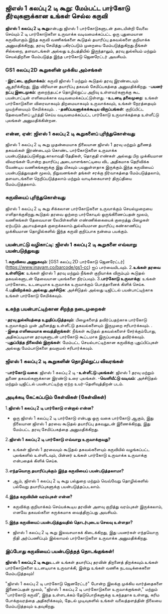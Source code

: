 ## ஜிஎஸ் 1 கலப்பு 2 டி கூறு: மேம்பட்ட பார்கோடு தீர்வுகளுக்கான உங்கள் செல்ல கருவி

**ஜிஎஸ் 1 கலப்பு 2 டி கூறு**என்பது ஜிஎஸ் 1 பார்கோடுகளுடன் தடையின்றி வேலை செய்யும் 2 டி பார்கோடுகளை உருவாக்க வடிவமைக்கப்பட்ட ஒரு புதுமையான கருவியாகும்.இந்த கருவி வணிகங்களை கூடுதல் தயாரிப்பு தகவல்களை குறியாக்க அனுமதிக்கிறது, தரவு சேமித்து பகிரப்படும் முறையை மேம்படுத்துகிறது.நீங்கள் சில்லறை, தளவாடங்கள் அல்லது உற்பத்தியில் இருந்தாலும், தரவு துல்லியம் மற்றும் செயல்திறனை மேம்படுத்த இந்த பார்கோடு ஜெனரேட்டர் அவசியம்.

### GS1 கலப்பு 2D கூறுகளின் முக்கிய அம்சங்கள்
-**இரட்டை குறியாக்கம்**: கருவி ஜிஎஸ் 1 மற்றும் கூடுதல் தரவு இரண்டையும் ஆதரிக்கிறது, இது விரிவான தயாரிப்பு தகவல் சேமிப்பகத்தை அனுமதிக்கிறது.
-**பயனர் நட்பு இடைமுகம்**: குறைந்தபட்ச தொழில்நுட்ப அறிவு உள்ளவர்களுக்கு கூட பயன்பாட்டின் எளிமைக்காக வடிவமைக்கப்பட்டுள்ளது.
-**உடனடி தலைமுறை**: உங்கள் பார்கோடுகளை விரைவாகவும் திறமையாகவும் உருவாக்கவும், உங்கள் நேரத்தையும் முயற்சியையும் சேமிக்கவும்.
.
-**தனிப்பயனாக்கக்கூடிய விருப்பங்கள்**: குறிப்பிட்ட தேவைகளைப் பூர்த்தி செய்ய வடிவமைக்கப்பட்ட பார்கோடு உருவாக்கத்தை உள்ளீட்டு புலங்கள் அனுமதிக்கின்றன.

### என்ன, ஏன்: ஜிஎஸ் 1 கலப்பு 2 டி கூறுகளைப் புரிந்துகொள்வது
ஜிஎஸ் 1 கலப்பு 2 டி கூறு முதன்மையாக நிலையான ஜிஎஸ் 1 தரவு மற்றும் துணைத் தகவல்கள் இரண்டையும் கொண்ட பார்கோடுகளை உருவாக்க பயன்படுத்தப்படுகிறது.காலாவதி தேதிகள், தொகுதி எண்கள் அல்லது பிற முக்கியமான விவரங்கள் போன்ற தயாரிப்பு அடையாளங்காட்டியை விட அதிகமாக தெரிவிக்க வேண்டிய வணிகங்களுக்கு இது மிகவும் பயனுள்ளதாக இருக்கும்.இந்த கருவியைப் பயன்படுத்துவதன் மூலம், நிறுவனங்கள் தங்கள் சரக்கு நிர்வாகத்தை மேம்படுத்தலாம், தளவாடங்களை நெறிப்படுத்தலாம் மற்றும் வாடிக்கையாளர் திருப்தியை மேம்படுத்தலாம்.

### கருவியைப் புரிந்துகொள்வது
ஜிஎஸ் 1 கலப்பு 2 டி கூறு சிக்கலான பார்கோடுகளை உருவாக்கும் செயல்முறையை எளிதாக்குகிறது.கூடுதல் தரவை ஒற்றை பார்கோடில் ஒருங்கிணைப்பதன் மூலம், வணிகங்கள் தேவையான லேபிள்களின் எண்ணிக்கையைக் குறைத்து பிழைகள் ஏற்படும் அபாயத்தைக் குறைக்கலாம்.துல்லியமான தயாரிப்பு கண்காணிப்பு முக்கியமான தொழில்களில் இந்த கருவி குறிப்பாக நன்மை பயக்கும்.

### பயன்பாட்டு வழிகாட்டி: ஜிஎஸ் 1 கலப்பு 2 டி கூறுகளை எவ்வாறு பயன்படுத்துவது
1.**கருவியை அணுகவும்**: [GS1 கலப்பு 2D பார்கோடு ஜெனரேட்டர்] (https://www.inayam.co/barcode/gs1-cc) ஐப் பார்வையிடவும்.
2.**உங்கள் தரவை உள்ளிடுக**: உங்கள் ஜிஎஸ் 1 தரவு மற்றும் நீங்கள் குறியாக்க விரும்பும் கூடுதல் தகவல்களுடன் தேவையான புலங்களை நிரப்பவும்.
3.**பார்கோடு உருவாக்கு**: உங்கள் பார்கோடை உடனடியாக உருவாக்க உருவாக்கும் பொத்தானைக் கிளிக் செய்க.
4.**பதிவிறக்கம் அல்லது அச்சிடுக**: அச்சிடுதல் அல்லது டிஜிட்டல் பயன்பாட்டிற்காக உங்கள் பார்கோடு சேமிக்கவும்.

### உகந்த பயன்பாட்டிற்கான சிறந்த நடைமுறைகள்
-**தரவு துல்லியத்தை உறுதிப்படுத்தவும்**: பிழைகளைத் தவிர்ப்பதற்காக பார்கோடு உருவாக்கும் முன் அனைத்து உள்ளீட்டு தகவல்களையும் இருமுறை சரிபார்க்கவும்.
.
-**இதை எளிமையாக வைத்திருங்கள்**: நீங்கள் கூடுதல் தகவல்களைச் சேர்க்கும்போது, ​​அதிகப்படியான தரவுகளுடன் பார்கோடு கூட்டமாக இருப்பதைத் தவிர்க்கவும்.
-**புதுப்பித்த நிலையில் இருங்கள்**: மேம்பட்ட செயல்பாட்டிற்கான கருவிக்கு புதுப்பிப்புகள் அல்லது மேம்பாடுகளை தவறாமல் சரிபார்க்கவும்.

### ஜிஎஸ் 1 கலப்பு 2 டி கூறுகளின் தொழில்நுட்ப விவரங்கள்
-**பார்கோடு வகை**: ஜிஎஸ் 1 கலப்பு 2 டி
-**உள்ளீட்டு புலங்கள்**: ஜிஎஸ் 1 தரவு மற்றும் துணை தகவல்களுக்கான இரண்டு உரை புலங்கள்.
-**வெளியீட்டு வடிவம்**: அச்சிடுதல் மற்றும் டிஜிட்டல் பயன்பாட்டிற்கு ஏற்ற உயர்-தெளிவுத்திறன் படம்.

### அடிக்கடி கேட்கப்படும் கேள்விகள் (கேள்விகள்)

1.**ஜிஎஸ் 1 கலப்பு 2 டி பார்கோடு என்றால் என்ன?**
- ஒரு ஜிஎஸ் 1 கலப்பு 2 டி பார்கோடு என்பது ஒரு வகை பார்கோடு ஆகும், இது நிலையான ஜிஎஸ் 1 தரவை கூடுதல் தயாரிப்பு தகவலுடன் இணைக்கிறது, இது மேம்பட்ட தரவு சேமிப்பகத்தை அனுமதிக்கிறது.

2.**ஜிஎஸ் 1 கலப்பு 2 டி பார்கோடு எவ்வாறு உருவாக்குவது?**
- உங்கள் ஜிஎஸ் 1 தரவையும் கூடுதல் தகவல்களையும் கருவியில் வழங்கப்பட்ட புலங்களில் உள்ளிடவும், பின்னர் உங்கள் பார்கோடு உருவாக்க உருவாக்கு என்பதைக் கிளிக் செய்க.

3.**எந்தவொரு தயாரிப்புக்கும் இந்த கருவியைப் பயன்படுத்தலாமா?**
- ஆம், ஜிஎஸ் 1 கலப்பு 2 டி கூறு பல்துறை மற்றும் வெவ்வேறு தொழில்களில் பல்வேறு தயாரிப்புகளுக்கு பயன்படுத்தப்படலாம்.

4.**இந்த கருவியின் வரம்புகள் என்ன?**
- கருவிக்கு குறியாக்கம் செய்யக்கூடிய தரவின் அளவு குறித்து வரம்புகள் இருக்கலாம், எனவே தகவல்களை சுருக்கமாக வைத்திருப்பது அவசியம்.

5.**இந்த கருவியைப் பயன்படுத்துவதில் தொடர்புடைய செலவு உள்ளதா?**
- ஜிஎஸ் 1 கலப்பு 2 டி கூறு இலவசமாகக் கிடைக்கிறது, இது பயனர்கள் எந்தவொரு நிதி அர்ப்பணிப்பும் இல்லாமல் பார்கோடுகளை உருவாக்க அனுமதிக்கிறது.

### இப்போது கருவியைப் பயன்படுத்தத் தொடங்குங்கள்!
**ஜிஎஸ் 1 கலப்பு 2 டி கூறு**உடன் உங்கள் தயாரிப்பு தரவின் திறனைத் திறக்கவும்.உங்கள் பார்கோடுகளை உடனடியாக உருவாக்கி, இன்று உங்கள் வணிக நடவடிக்கைகளை மேம்படுத்தவும்!

"ஜிஎஸ் 1 கலப்பு 2 டி பார்கோடு ஜெனரேட்டர்" போன்ற இலக்கு முக்கிய வார்த்தைகளை இணைப்பதன் மூலம், "ஜிஎஸ் 1 கலப்பு 2 டி பார்கோடுகளை உருவாக்குங்கள்," மற்றும் "பார்கோடு கருவி", இந்த உள்ளடக்கம் தேடுபொறிகளுக்கு உகந்ததாக உள்ளது, கரிம போக்குவரத்தை அதிகரிக்கவும், தேடல் முடிவுகளில் உங்கள் வலைத்தளத்தின் நிலையை மேம்படுத்தவும் உதவுகிறது.
